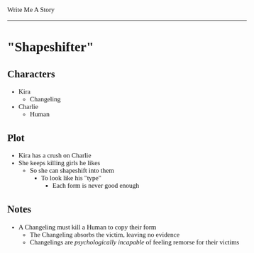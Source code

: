 <style>body{font:15px"Verdana"};</style>

Write Me A Story
****************
"Shapeshifter"
==============

Characters
----------
- Kira
	- Changeling
- Charlie
	- Human

Plot
----
- Kira has a crush on Charlie
- She keeps killing girls he likes
	- So she can shapeshift into them
		- To look like his "type"
			- Each form is never good enough

Notes
-----
- A Changeling must kill a Human to copy their form
	- The Changeling absorbs the victim, leaving no evidence
	- Changelings are _psychologically incapable_ of feeling remorse for their victims